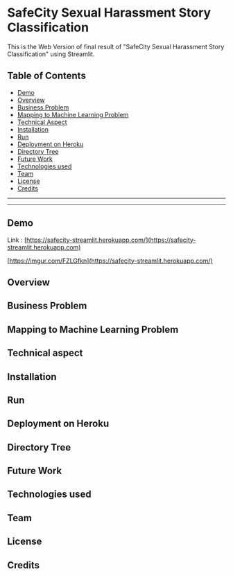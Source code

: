# SafeCity Sexual Harassment Story Classification

This is the Web Version of final result of "SafeCity Sexual Harassment Story Classification" using Streamlit.

## Table of Contents
* [Demo](#demo)
* [Overview](#Overview)
* [Business Problem](#business_problem)
* [Mapping to Machine Learning Problem](#machine_learning_problem)
* [Technical Aspect](#technical_aspect)
* [Installation](#installation)
* [Run](#run)
* [Deployment on Heroku](#deploy_on_heroku)
* [Directory Tree](#directory-tree)
* [Future Work](#future-work)
* [Technologies used](#technologies-used)
* [Team](#team)
* [License](#license)
* [Credits](#credits)
<hr><hr>

## Demo
Link : [https://safecity-streamlit.herokuapp.com/](https://safecity-streamlit.herokuapp.com)

[https://imgur.com/FZLGfkn](https://safecity-streamlit.herokuapp.com/)

## Overview

## Business Problem

## Mapping to Machine Learning Problem

## Technical aspect

## Installation

## Run

## Deployment on Heroku

## Directory Tree

## Future Work

## Technologies used

## Team

## License

## Credits

